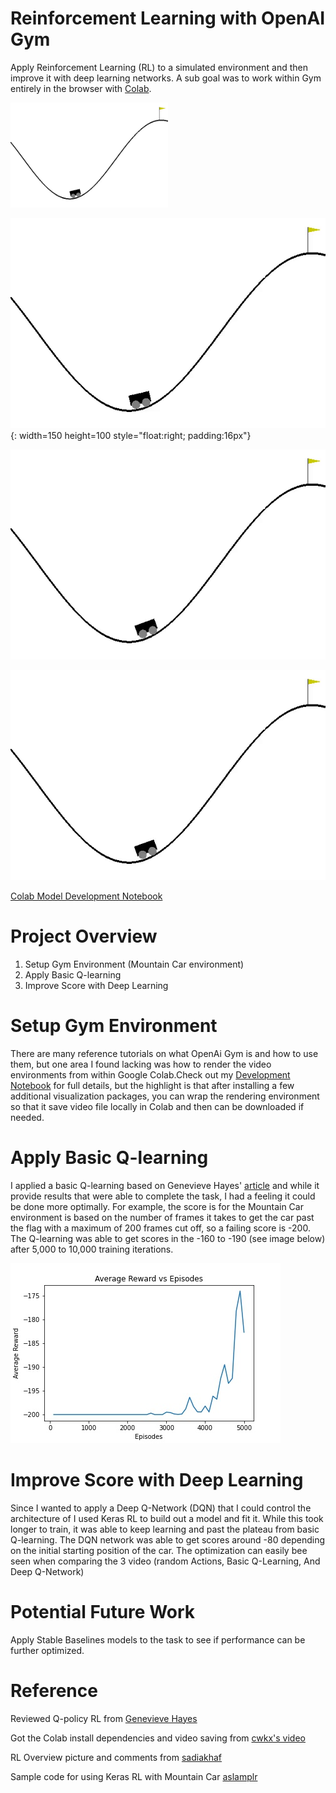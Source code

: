 # Reinforcement Learning with OpenAI Gym

Apply Reinforcement Learning (RL) to a simulated environment and then improve it with deep learning networks. A sub goal was to work within Gym entirely in the browser with [Colab](https://colab.research.google.com/).

<img src="https://github.com/coryroyce/reinforcement_learning_open_ai_gym/blob/main/reference/Mountain_Car_Untrained.gif" width="50%" height="50%" title="Untrained Model" />

![Untrained Model](https://github.com/coryroyce/reinforcement_learning_open_ai_gym/blob/main/reference/Mountain_Car_Untrained.gif){: width=150 height=100 style="float:right; padding:16px"}

![Basic Q-Learning (5,000 steps)](https://github.com/coryroyce/reinforcement_learning_open_ai_gym/blob/main/reference/Mountain_Car_Basic_Q_Learning_Trained_5k_steps.gif)

![Deep Q-Network (200,000 steps)](https://github.com/coryroyce/reinforcement_learning_open_ai_gym/blob/main/reference/Mountain_Car_DQN_Trained_200k_steps.gif)

[Colab Model Development Notebook]()


# Project Overview
1. Setup Gym Environment (Mountain Car environment)
1. Apply Basic Q-learning
1. Improve Score with Deep Learning

# Setup Gym Environment
There are many reference tutorials on what OpenAi Gym is and how to use them, but one area I found lacking was how to render the video environments from within Google Colab.Check out my [Development Notebook]() for full details, but the highlight is that after installing a few additional visualization packages, you can wrap the rendering environment so that it save video file locally in Colab and then can be downloaded if needed.

# Apply Basic Q-learning
I applied a basic Q-learning based on Genevieve Hayes' [article](https://towardsdatascience.com/getting-started-with-reinforcement-learning-and-open-ai-gym-c289aca874f) and while it provide results that were able to complete the task, I had a feeling it could be done more optimally. For example, the score is for the Mountain Car environment is based on the number of frames it takes to get the car past the flag with a maximum of 200 frames cut off, so a failing score is -200. The Q-learning was able to get scores in the -160 to -190 (see image below) after 5,000 to 10,000 training iterations.

![Q-learning Scores (Iterations vs Score)](https://github.com/coryroyce/reinforcement_learning_open_ai_gym/blob/main/reference/Basic_Q_Learning_Score_Results.jpg)

# Improve Score with Deep Learning
Since I wanted to apply a Deep Q-Network (DQN) that I could control the architecture of I used Keras RL to build out a model and fit it. While this took longer to train, it was able to keep learning and past the plateau from basic Q-learning. The DQN network was able to get scores around -80 depending on the initial starting position of the car. The optimization can easily bee seen when comparing the 3 video (random Actions, Basic Q-Learning, And Deep Q-Network)


# Potential Future Work
Apply Stable Baselines models to the task to see if performance can be further optimized.


# Reference

Reviewed Q-policy RL from [Genevieve Hayes](https://towardsdatascience.com/getting-started-with-reinforcement-learning-and-open-ai-gym-c289aca874f)

Got the Colab install dependencies and video saving from  [cwkx's video](https://www.youtube.com/watch?v=BNSwFURmaCA&ab_channel=cwkx)

RL Overview picture and comments from [sadiakhaf](https://github.com/sadiakhaf/IEEE-Hands-On-RL-using-Python)

Sample code for using Keras RL with Mountain Car [aslamplr](https://github.com/aslamplr/mountaincar_gym)
